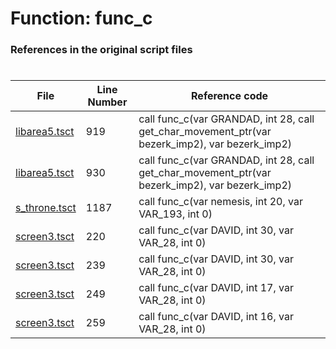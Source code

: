 # Function: func_c
### References in the original script files

#

| File | Line Number | Reference code |
| --- | --- | --- |
| [libarea5.tsct](../../../out/libarea5.tsct#L919) | 919 | call func_c(var GRANDAD, int 28, call get_char_movement_ptr(var bezerk_imp2), var bezerk_imp2) |
| [libarea5.tsct](../../../out/libarea5.tsct#L930) | 930 | call func_c(var GRANDAD, int 28, call get_char_movement_ptr(var bezerk_imp2), var bezerk_imp2) |
| [s_throne.tsct](../../../out/s_throne.tsct#L1187) | 1187 | call func_c(var nemesis, int 20, var VAR_193, int 0) |
| [screen3.tsct](../../../out/screen3.tsct#L220) | 220 | call func_c(var DAVID, int 30, var VAR_28, int 0) |
| [screen3.tsct](../../../out/screen3.tsct#L239) | 239 | call func_c(var DAVID, int 30, var VAR_28, int 0) |
| [screen3.tsct](../../../out/screen3.tsct#L249) | 249 | call func_c(var DAVID, int 17, var VAR_28, int 0) |
| [screen3.tsct](../../../out/screen3.tsct#L259) | 259 | call func_c(var DAVID, int 16, var VAR_28, int 0) |
